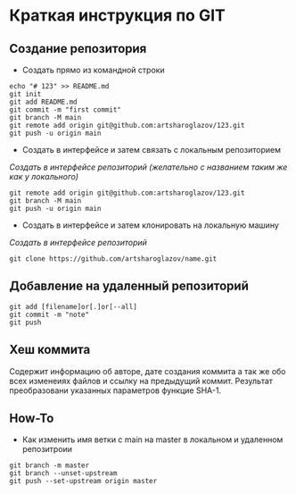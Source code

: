 # Краткая инструкция по GIT

## Создание репозитория
* Создать прямо из командной строки
```
echo "# 123" >> README.md
git init
git add README.md
git commit -m "first commit"
git branch -M main
git remote add origin git@github.com:artsharoglazov/123.git
git push -u origin main
```
* Создать в интерфейсе и затем связать с локальным репозиторием

_Создать в интерфейсе репозиторий (желательно с названием таким же как у локального)_
```
git remote add origin git@github.com:artsharoglazov/123.git
git branch -M main
git push -u origin main
```
* Создать в интерфейсе и затем клонировать на локальную машину

_Создать в интерфейсе репозиторий_

`git clone https://github.com/artsharoglazov/name.git`

## Добавление на удаленный репозиторий
```
git add [filename]or[.]or[--all]
git commit -m "note"
git push
```
## Хеш коммита
Содержит информацию об авторе, дате создания коммита а так же обо всех изменеиях файлов и ссылку на предыдущий коммит.
Результат преобразовани указанных параметров функцие SHA-1. 

## How-To
* Как изменить имя ветки с main на master в локальном и удаленном репозитроии
```
git branch -m master
git branch --unset-upstream
git push --set-upstream origin master
```

